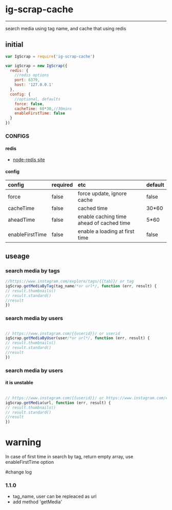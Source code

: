 # ig-scrap-cache  
----  

search media using tag name, and cache that using redis

## initial  

```javascript
var IgScrap = require('ig-scrap-cache')

var igScrap = new IgScrap({
  redis: {  
    //redis options
    port: 6379,
    host: '127.0.0.1'
  },
  config: {
    //optional, defaults
    force: false,
    cacheTime: 60*30,//30mins
    enableFirstTime: false
  }
})
```

### CONFIGS  

#### redis

* [node-redis site](https://github.com/NodeRedis/node_redis)

#### config  

| config    | required  | etc     | default |
|:----------|:----------|:--------|:-------|
| force     | false     | force update, ignore cache| false|
| cacheTime | false     | cached time | 30*60|
| aheadTime | false     | enable caching time ahead of cached time | 5*60|
| enableFirstTime | false | enable a loading at first time | false|

## useage  

### search media by tags

```javascript
//https://www.instagram.com/explore/tags/{{tab}}/ or tag
igScrap.getMediaByTag(tag_name/*or url*/, function (err, result) {
// result.thumbnails()
// result.standard()
//result
})
```
### search media by users

```javascript

// https://www.instagram.com/{{userid}}/ or userid
igScrap.getMediaByUser(user/*or url*/, function (err, result) {
// result.thumbnails()
// result.standard()
//result
})
```


### search media by users
#### it is unstable
```javascript

// https://www.instagram.com/{{userid}}/ or https://www.instagram.com/explore/tags/{{tab}}
igScrap.getMedia(url, function (err, result) {
// result.thumbnails()
// result.standard()
//result
})
```

# warning  

In case of first time in search by tag, return empty array, use enableFirstTime option


#change log  

### 1.1.0
* tag_name, user can be repleaced as url
* add method 'getMedia'
